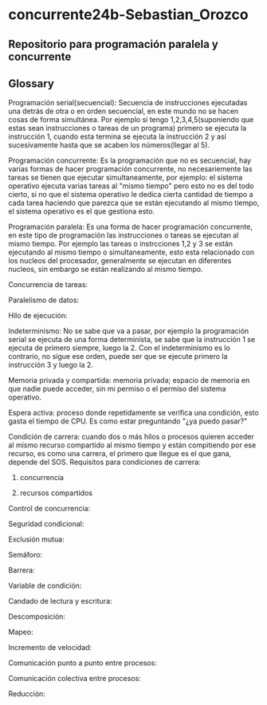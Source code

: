 # concurrente24b-Sebastian_Orozco

## Repositorio para programación paralela y concurrente

## Glossary

Programación serial(secuencial): Secuencia de instrucciones ejecutadas una detrás de otra o en orden secuencial, en este mundo no se hacen cosas de forma simultánea. Por ejemplo si tengo 1,2,3,4,5(suponiendo que estas sean instrucciones o tareas de un programa) primero se ejecuta la instrucción 1, cuando esta termina se ejecuta la instrucción 2 y así sucesivamente hasta que se acaben los números(llegar al 5).

Programación concurrente: Es la programación que no es secuencial, hay varias formas de hacer programación concurrente, no necesariemente las tareas se tienen que ejecutar simultaneamente, por ejemplo: el sistema operativo ejecuta varias tareas al "mismo tiempo" pero esto no es del todo cierto, si no que el sistema operativo le dedica cierta cantidad de tiempo a cada tarea haciendo que parezca que se están ejecutando al mismo tiempo, el sistema operativo es el que gestiona esto.

Programación paralela: Es una forma de hacer programación concurrente, en este tipo de programación las instrucciones o tareas se ejecutan al mismo tiempo. Por ejemplo las tareas o instrcciones 1,2 y 3 se están ejecutando al mismo tiempo o simultaneamente, esto esta relacionado con los nucleos del procesador, generalmente se ejecutan en diferentes nucleos, sin embargo se están realizando al mismo tiempo.

Concurrencia de tareas:

Paralelismo de datos:

Hilo de ejecución:

Indeterminismo: No se sabe que va a pasar, por ejemplo la programación serial se ejecuta de una forma determinísta, se sabe que la instrucción 1 se ejecuta de primero siempre, luego la 2. Con el indeterminismo es lo contrario, no sigue ese orden, puede ser que se ejecute primero la instrucción 3 y luego la 2.

Memoria privada y compartida: memoria privada; espacio de memoria en que nadie puede acceder, sin mi permiso o el permiso del sistema operativo.

Espera activa: proceso donde repetidamente se verifica una condición, esto gasta el tiempo de CPU. Es como estar preguntando "¿ya puedo pasar?"

Condición de carrera: cuando dos o más hilos o procesos quieren acceder al mismo recurso compartido al mismo tiempo y están compitiendo por ese recurso, es como una carrera, el primero que llegue es el que gana, depende del SOS.
Requisitos para condiciones de carrera:

1. concurrencia

2. recursos compartidos

Control de concurrencia:

Seguridad condicional:

Exclusión mutua:

Semáforo:

Barrera:

Variable de condición:

Candado de lectura y escritura:

Descomposición:

Mapeo:

Incremento de velocidad:

Comunicación punto a punto entre procesos:

Comunicación colectiva entre procesos:

Reducción:
